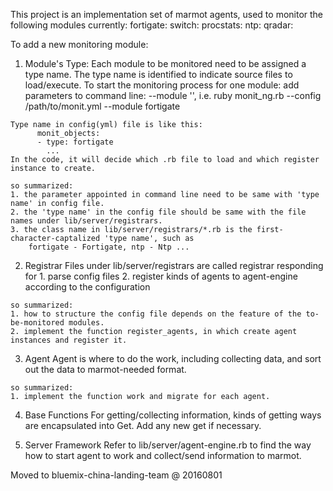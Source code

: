 This project is an implementation set of marmot agents, used to monitor the following modules currently:
  fortigate:
  switch:
  procstats:
  ntp:
  qradar:

To add a new monitoring module:
  1. Module's Type:
    Each module to be monitored need to be assigned a type name.
    The type name is identified to indicate source files to load/execute.
    To start the monitoring process for one module:
      add parameters to command line: --module '<type name>', i.e.
        ruby monit_ng.rb --config /path/to/monit.yml --module fortigate

    Type name in config(yml) file is like this:
          monit_objects:
          - type: fortigate
            ...
    In the code, it will decide which .rb file to load and which register instance to create.

    so summarized:
    1. the parameter appointed in command line need to be same with 'type name' in config file.
    2. the 'type name' in the config file should be same with the file names under lib/server/registrars.
    3. the class name in lib/server/registrars/*.rb is the first-character-captalized 'type name', such as
        fortigate - Fortigate, ntp - Ntp ...

  2. Registrar
    Files under lib/server/registrars are called registrar responding for
    1. parse config files
    2. register kinds of agents to agent-engine according to the configuration

    so summarized:
    1. how to structure the config file depends on the feature of the to-be-monitored modules.
    2. implement the function register_agents, in which create agent instances and register it.

  3. Agent
    Agent is where to do the work, including collecting data, and sort out the data to marmot-needed format.

    so summarized:
    1. implement the function work and migrate for each agent.

  4. Base Functions
    For getting/collecting information, kinds of getting ways are encapsulated into Get.
    Add any new get if necessary.

  5. Server Framework
    Refer to lib/server/agent-engine.rb to find the way how to start agent to work and collect/send information to marmot.

Moved to bluemix-china-landing-team @ 20160801